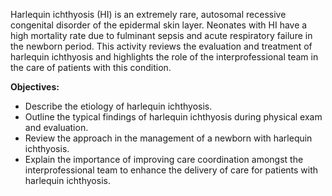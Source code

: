 Harlequin ichthyosis (HI) is an extremely rare, autosomal recessive congenital disorder of the epidermal skin layer. Neonates with HI have a high mortality rate due to fulminant sepsis and acute respiratory failure in the newborn period. This activity reviews the evaluation and treatment of harlequin ichthyosis and highlights the role of the interprofessional team in the care of patients with this condition.

**Objectives:**
- Describe the etiology of harlequin ichthyosis.
- Outline the typical findings of harlequin ichthyosis during physical exam and evaluation.
- Review the approach in the management of a newborn with harlequin ichthyosis.
- Explain the importance of improving care coordination amongst the interprofessional team to enhance the delivery of care for patients with harlequin ichthyosis.